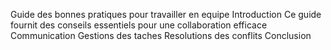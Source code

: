 Guide des bonnes pratiques pour travailler en equipe
Introduction 
Ce guide fournit des conseils essentiels pour une collaboration efficace
Communication
Gestions des taches
Resolutions des conflits
Conclusion
